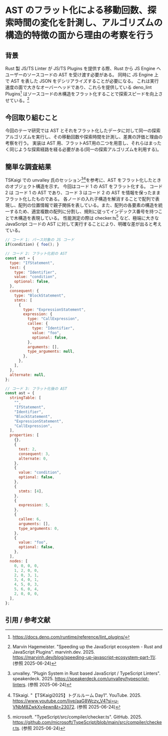 # AST のフラット化による移動回数、探索時間の変化を計測し、アルゴリズムの構造的特徴の面から理由の考察を行う

## 背景

Rust 製 JS/TS Linter が JS/TS Plugins を提供する際、Rust から JS Engine へユーザーのソースコードの AST を受け渡す必要がある。
同時に JS Engine 上で AST を表した JSON をデシリアライズすることが必要になる。
これは実行速度の面で大きなオーバーヘッドであり、これらを提供している deno_lint Plugins[^1] はソースコードの木構造をフラット化することで探索スピードを向上させている。[^2]

## 今回取り組むこと

今回のテーマ研究では AST とそれをフラット化したデータに対して同一の探索アルゴリズムを実行し、その移動回数や探索時間を計測し、差異の評価と理由の考察を行う。
実装は AST 用、フラットAST用の二つを用意し、それらはまったく同じような探索経路を経る必要がある(同一の探索アルゴリズムを利用する)。

## 簡単な調査結果

TSKaigi での unvalley 氏のセッション[^3][^4]を参考に、AST をフラット化したときのオブジェクト構造を示す。
今回はコード 1 の AST をフラット化する。
コード 2 は コード 1 の AST であり、コード 3 はコード 2 の AST を情報を保ったままフラット化したものである。
各ノードの入れ子構造を解消することで配列で表現し、配列の位置情報で親子関係を表している。また、配列の各要素の構造を統一するため、適宜複数の配列に分割し、規則に従ってインデックス番号を持つことで木構造を表現している。
性能測定の際は checker.ts[^5] など、極端に大きな JavaScript コードの AST に対して実行することにより、明確な差が出ると考えている。

```js
// コード 1: パース対象の JS コード
if(condition) { foo(); }
```

```js
// コード 2: フラット化前の AST
const ast = {
  type: "IfStatement",
  test: {
    type: "Identifier",
    value: "condition",
    optional: false,
  },
  consequent: {
    type: "BlockStatement",
    stmts: [
      {
        type: "ExpressionStatement",
        expression: {
          type: "CallExpression",
          callee: {
            type: "Identifier",
            value: "foo",
            optional: false,
          },
          arguments: [],
          type_arguments: null,
        },
      },
    ],
  },
  alternate: null,
};
```

```js
// コード 3: フラット化後の AST
const ast = {
  stringTable: [
    "",
    "IfStatement",
    "Identifier",
    "BlockStatement",
    "ExpressionStatement",
    "CallExpression",
  ],
  properties: [
    {},
    {
      test: 2,
      consequent: 3,
      alternate: 0,
    },
    {
      value: "condition",
      optional: false,
    },
    {
      stmts: [4],
    },
    {
      expression: 5,
    },
    {
      callee: 6,
      arguments: [],
      type_arguments: 0,
    },
    {
      value: "foo",
      optional: false,
    },
  ],
  nodes: [
    0, 0, 0, 0,
    1, 2, 0, 0,
    2, 0, 3, 1,
    3, 4, 0, 1,
    4, 5, 0, 3,
    5, 6, 0, 4,
    2, 0, 0, 0,
  ],
};
```

## 引用 / 参考文献

[^1]: https://docs.deno.com/runtime/reference/lint_plugins/
[^2]: Marvin Hagemeister. "Speeding up the JavaScript ecosystem - Rust and JavaScript Plugins". marvinh.dev. 2025. https://marvinh.dev/blog/speeding-up-javascript-ecosystem-part-11/. (参照 2025-06-24)
[^3]: unvalley. "Plugin System in Rust based JavaScript / TypeScript Linters". speakerdeck. 2025. https://speakerdeck.com/unvalley/typescript-linters. (参照 2025-06-24)
[^4]: TSkaigi. "【TSKaigi2025】トグルルーム Day1". YouTube. 2025. https://www.youtube.com/live/aaG8Wczv_V4?si=u-VNbM8ZwkXv4ewn&t=23072. (参照 2025-06-24)
[^5]: microsoft. "TypeScript/src/compiler/checker.ts". GitHub. 2025. https://github.com/microsoft/TypeScript/blob/main/src/compiler/checker.ts. (参照 2025-06-24)
